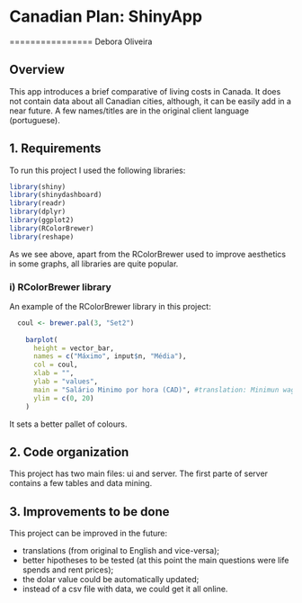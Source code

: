 # Canadian Plan: ShinyApp

================
Debora Oliveira

Overview
--------

This app introduces a brief comparative of living costs in Canada. It does not contain data about all Canadian cities, although, it can be easily add in a near future. A few names/titles are in the original client language (portuguese).

## 1. Requirements


To run this project I used the following libraries:

``` r
library(shiny)
library(shinydashboard)
library(readr)
library(dplyr)
library(ggplot2)
library(RColorBrewer)
library(reshape)
```
As we see above, apart from the RColorBrewer used to improve aesthetics in some graphs, all libraries are quite popular.

### i) RColorBrewer library

An example of the RColorBrewer library in this project:

``` r
  coul <- brewer.pal(3, "Set2")
    
    barplot(
      height = vector_bar,
      names = c("Máximo", input$n, "Média"),
      col = coul,
      xlab = "",
      ylab = "values",
      main = "Salário Minimo por hora (CAD)", #translation: Minimun wage per hour
      ylim = c(0, 20)
    )
```

It sets a better pallet of colours.

## 2. Code organization

This project has two main files: ui and server. The first parte of server contains a few tables and data mining. 

## 3. Improvements to be done

This project can be improved in the future:
- translations (from original to English and vice-versa);
- better hipotheses to be tested (at this point the main questions were life spends and rent prices);
- the dolar value could be automatically updated;
- instead of a csv file with data, we could get it all online.



  
